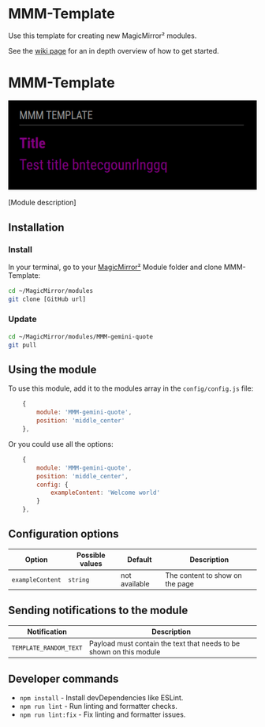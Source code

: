 # MMM-Template
Use this template for creating new MagicMirror² modules.

See the [wiki page](https://github.com/Dennis-Rosenbaum/MMM-Template/wiki) for an in depth overview of how to get started.

# MMM-Template

![Example of MMM-Template](./example_1.png)

[Module description]

## Installation

### Install

In your terminal, go to your [MagicMirror²][mm] Module folder and clone MMM-Template:

```bash
cd ~/MagicMirror/modules
git clone [GitHub url]
```

### Update

```bash
cd ~/MagicMirror/modules/MMM-gemini-quote
git pull
```

## Using the module

To use this module, add it to the modules array in the `config/config.js` file:

```js
    {
        module: 'MMM-gemini-quote',
        position: 'middle_center'
    },
```

Or you could use all the options:

```js
    {
        module: 'MMM-gemini-quote',
        position: 'middle_center',
        config: {
            exampleContent: 'Welcome world'
        }
    },
```

## Configuration options

Option|Possible values|Default|Description
------|------|------|-----------
`exampleContent`|`string`|not available|The content to show on the page

## Sending notifications to the module

Notification|Description
------|-----------
`TEMPLATE_RANDOM_TEXT`|Payload must contain the text that needs to be shown on this module

## Developer commands

- `npm install` - Install devDependencies like ESLint.
- `npm run lint` - Run linting and formatter checks.
- `npm run lint:fix` - Fix linting and formatter issues.

[mm]: https://github.com/MagicMirrorOrg/MagicMirror
